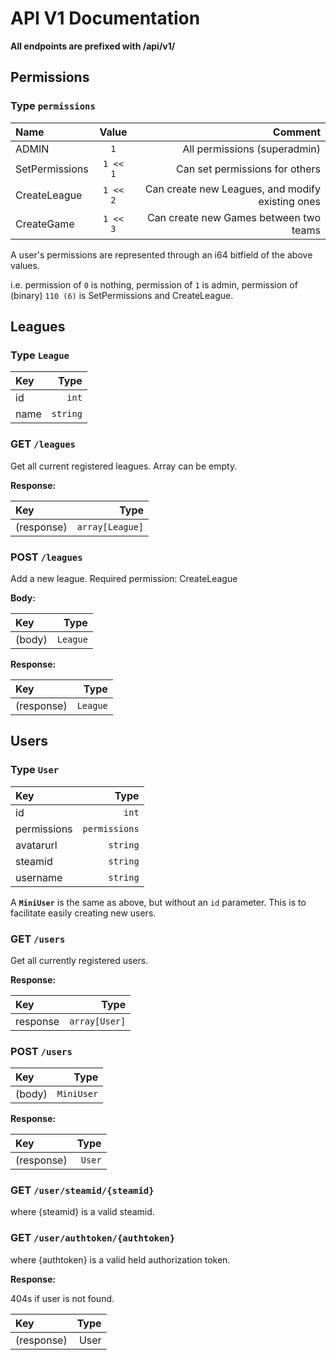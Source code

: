 # API V1 Documentation

**All endpoints are prefixed with /api/v1/**

## Permissions

### Type `permissions`

| Name           |  Value   |                                          Comment |
| :------------- | :------: | -----------------------------------------------: |
| ADMIN          |   `1`    |                     All permissions (superadmin) |
| SetPermissions | `1 << 1` |                   Can set permissions for others |
| CreateLeague   | `1 << 2` | Can create new Leagues, and modify existing ones |
| CreateGame     | `1 << 3` |           Can create new Games between two teams |

A user's permissions are represented through an i64 bitfield of the above values.

i.e. permission of `0` is nothing, permission of `1` is admin, permission of (binary) `110 (6)` is SetPermissions and CreateLeague.

## Leagues

### Type `League`

| Key  |     Type |
| :--- | -------: |
| id   |    `int` |
| name | `string` |

### GET `/leagues`

Get all current registered leagues. Array can be empty.

**Response:**

| Key        |            Type |
| :--------- | --------------: |
| (response) | `array[League]` |

### POST `/leagues`

Add a new league. Required permission: CreateLeague

**Body:**

| Key    |     Type |
| :----- | -------: |
| (body) | `League` |

**Response:**

| Key        |     Type |
| :--------- | -------: |
| (response) | `League` |

## Users

### Type `User`

| Key         |          Type |
| :---------- | ------------: |
| id          |         `int` |
| permissions | `permissions` |
| avatarurl   |      `string` |
| steamid     |      `string` |
| username    |      `string` |

A **`MiniUser`** is the same as above, but without an `id` parameter. This is to facilitate easily creating new users.

### GET `/users`

Get all currently registered users.

**Response:**

| Key      |          Type |
| :------- | ------------: |
| response | `array[User]` |

### POST `/users`

| Key    |       Type |
| :----- | ---------: |
| (body) | `MiniUser` |

**Response:**

| Key        |   Type |
| :--------- | -----: |
| (response) | `User` |

### GET `/user/steamid/{steamid}`

where {steamid} is a valid steamid.

### GET `/user/authtoken/{authtoken}`

where {authtoken} is a valid held authorization token.

**Response:**

404s if user is not found.

| Key        | Type |
| :--------- | ---: |
| (response) | User |
